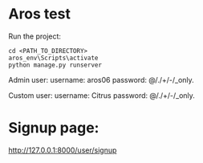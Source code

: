# Aros test

Run the project:

```
cd <PATH_TO_DIRECTORY>
aros_env\Scripts\activate
python manage.py runserver

```
Admin user:
username: aros06
password: @/./+/-/_only.

Custom user:
username: Citrus
password: @/./+/-/_only.

# Signup page:
http://127.0.0.1:8000/user/signup












